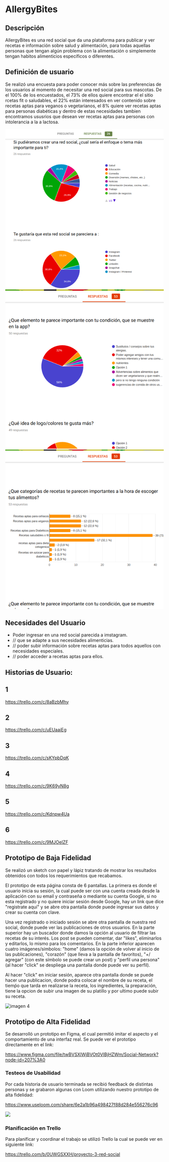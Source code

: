 # AllergyBites

## **Descripción**

AllergyBites es una red social que da una plataforma para publicar y ver recetas e información sobre salud y alimentación, para todas aquellas personas que tengan algún problema con la alimentación o simplemente tengan habitos alimenticios específicos o diferentes.

## **Definición de usuario**

Se realizó una encuesta para poder conocer más sobre las preferencias de los usuarios al momento de necesitar una red social para sus mascotas. De el 100% de los encuestados, el 73% de ellos quiere encontrar el el sitio rcetas fit o saludables, el 22% están interesados en ver contenido sobre recetas aptas para veganos o vegetarianos, el 8% quiere ver recetas aptas para personas diabéticas y dentro de estas necesidades tambien encontramos ususrios que desean ver recetas aptas para personas con intolerancia a la a lactosa.

![imagen 1](src//assets/Moodboard/encuesta1.png)
![imagen 2](src//assets/Moodboard/encuesta2.png)
![imagen 3](src//assets/Moodboard/encuesta3.png)

## **Necesidades del Usuario**

* Poder ingresar en una red social parecida a imstagram.
* // que se adapte a sus necesidades alimenticias.
* // poder subir información sobre recetas aptas para todos aquellos con necesidades especiales.
* // poder acceder a recetas aptas para ellos.

## **Historias de Usuario:**

## 1 
 https://trello.com/c/8aBzbMhy

## 2
 https://trello.com/c/uEUaaiEg

## 3
 https://trello.com/c/sKYpbDqK

## 4
 https://trello.com/c/9K69yN8g

 ## 5
 https://trello.com/c/Kdnpw4Ua
 
 ## 6
 https://trello.com/c/9MJOelZF

 ## **Prototipo de Baja Fidelidad** 

Se realizó un sketch con papel y lápiz tratando de mostrar los resultados obtenidos con todos los requerimientos que recabamos.

 El prototipo de esta página consta de 6 pantallas. La primera es donde el usuario inicia su sesión, la cual puede ser con una cuenta creada desde la aplicación con su email y contraseña o mediante su cuenta Google, si no esta registrado y no quiere iniciar sesión desde Google, hay un link que dice "registrate aquí" y se abre otra pantalla donde puede ingresar sus datos y crear su cuenta con clave.

Una vez registrado o iniciado sesión se abre otra pantalla de nuestra red social, donde puede ver las publicaciones de otros usuarios. En la parte superior hay un buscador donde damos la opción al usuario de filtrar las recetas de su interés. Los post se pueden comentar, dar "likes", eliminarlos y editarlos, lo mismo para los comentarios. En la parte inferior aparecen cuatro imágenes/símbolos: "home" (damos la opción de volver al inicio de las publicaciones), "corazón" (que lleva a la pantalla de favoritos), "+/ agregar" (con este símbolo se puede crear un post) y "perfil una persona" (al hacer "click" se despliega una pantalla donde puede ver su perfil).

Al hacer "click" en iniciar sesión, aparece otra pantalla donde se puede hacer una publicacion, donde podra colocar el nombre de su receta, el tiemṕo que tarda en realizarse la receta, los ingredientes, la preparación, tiene la opcion de subir una imagen de su platillo y por ultimo puede subir su receta.

 ![imagen 4](src/assets/Moodboard/prototipodebaja.png)

## **Prototipo de Alta Fidelidad**

 Se desarrolló un prototipo en Figma, el cual permitió imitar el aspecto y el comportamiento de una interfaz real.
 Se puede ver el prototipo directamente en el link:

 https://www.figma.com/file/twBVSXlWjBVOt0VIBjHZWm/Social-Network?node-id=207%3A0

### **Testeos de Usabilidad**
Por cada historia de usuario terminada se recibió feedback de distintas personas y se grabaron algunas con Loom utilizando nuestro prototipo de alta fidelidad:

https://www.useloom.com/share/6e2a1b96a498427f88d284e556276c96

![](https://media.giphy.com/media/7MZ0v9KynmiSA/giphy-downsized.gif)

### **Planificación en Trello**

Para planificar y coordinar el trabajo se utilizó Trello
la cual se puede ver en siguiente link:

https://trello.com/b/0UWGSXXH/proyecto-3-red-social
